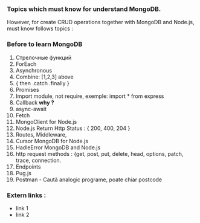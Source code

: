 ### Topics which must know for understand MongoDB. 
However, for create CRUD operations together with MongoDB and Node.js, must know follows topics :

### Before to learn MongoDB
1. Стрелочные функций
1. ForEach
1. Asynchronous
1. Combine: [1,2,3] above
1. { then .catch .finally }
1. Promises
1. Import module, not require, exemple: import * from express
1. Callback **why ?**
1. async-await
1. Fetch
1. MongoClient for Node.js
1. Node.js Return Http Status : { 200, 400, 204 }
1. Routes, Middleware,
1. Cursor MongoDB for Node.js
1. HadleError MongoDB and Node.js
1. http request methods : {get, post, put, delete, head, options, patch, trace, connection.
1. Endpoints
1. Pug.js
1. Postman - Caută analogic programe, poate chiar postcode

### Extern links :
* link 1
* link 2
